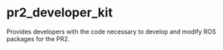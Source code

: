 pr2_developer_kit
=================

Provides developers with the code necessary to develop and modify ROS packages for the PR2.
